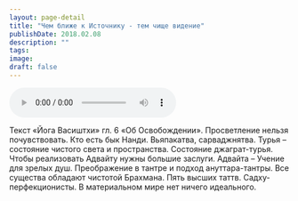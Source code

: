 ```yaml
---
layout: page-detail
title: "Чем ближе к Источнику - тем чище видение"
publishDate: 2018.02.08
description: ""
tags:
image:
draft: false
---
```


<audio title="2018.02.08 - Чем ближе к Источнику - тем чище видение.mp3" src="https://filer-api.advayta.org/v1.0/public/files/74742" controls=""></audio>

 Текст «Йога Васиштхи» гл. 6 «Об Освобождении». Просветление нельзя почувствовать. Кто есть бык Нанди. Вьяпакатва, сарваджнятва. Турья – состояние чистого света и пространства. Состояние джаграт-турья. Чтобы реализовать Адвайту нужны большие заслуги. Адвайта – Учение для зрелых душ. Преображение в тантре и подход ануттара-тантры. Все существа обладают чистотой Брахмана. Пять высших таттв. Садху-перфекционисты. В материальном мире нет ничего идеального. 

  
